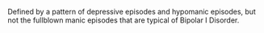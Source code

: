 Defined by a pattern of depressive episodes and hypomanic episodes, but not the fullblown manic episodes that are typical of Bipolar I Disorder.